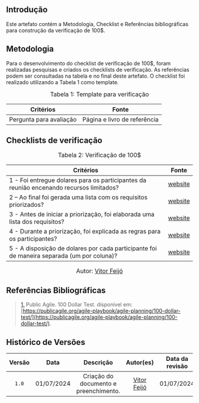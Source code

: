 ## Introdução

Este artefato contém a Metodologia, Checklist e Referências bibliográficas para construção da verificação de 100$. 

## Metodologia

Para o desenvolvimento do checklist de verificação de 100$, foram realizadas pesquisas e criados os checklists de verificação. As referências podem ser consultadas na tabela e no final deste artefato. O checklist foi realizado utilizando a Tabela 1 como template.

<font size="3"><p style="text-align: center">Tabela 1: Template para verificação</p></font>

<center>

Critérios | Fonte
--|--
Pergunta para avaliação| Página e livro de referência

</center>

## Checklists de verificação

<font size="3"><p style="text-align: center">Tabela 2: Verificação de 100$ </p></font>

Critérios  | Fonte
--------- | ------ 
1 - Foi entregue dolares para os participantes da reunião encenando recursos limitados?  | <a id="TEC1" href="#RP1">website</a>
2 – Ao final foi gerada uma lista com os requisitos priorizados?  | <a id="TEC1" href="#RP1">website</a>
3 - Antes de iniciar a priorização, foi elaborada uma lista dos requisitos?  | <a id="TEC1" href="#RP1">website</a>
4 - Durante a priorização, foi explicada as regras para os participantes?  | <a id="TEC1" href="#RP1">website</a>
5 - A disposição de dolares por cada participante foi de maneira separada (um por coluna)?  | <a id="TEC1" href="#RP1">website</a>



<font size="3"><p style="text-align: center">Autor: [Vitor Feijó](https://github.com/vitorfleonardo)</p></font>



## Referências Bibliográficas

> <a id="RP1" href="#TEC1">1.</a> Public Agile. 100 Dollar Test. disponível em: [https://publicagile.org/agile-playbook/agile-planning/100-dollar-test/](https://publicagile.org/agile-playbook/agile-planning/100-dollar-test/).



## Histórico de Versões

| Versão | Data | Descrição | Autor(es) | Data da revisão | Revisor(es) |
| :--: | :--: | :--: | :--: | :--: | :--: |
|`1.0` | 01/07/2024 | Criação do documento e preenchimento. |[Vitor Feijó](https://github.com/vitorfleonardo)| 01/07/2024 |[Bianca Castro](https://github.com/BiancaPatrocinio7) |   

